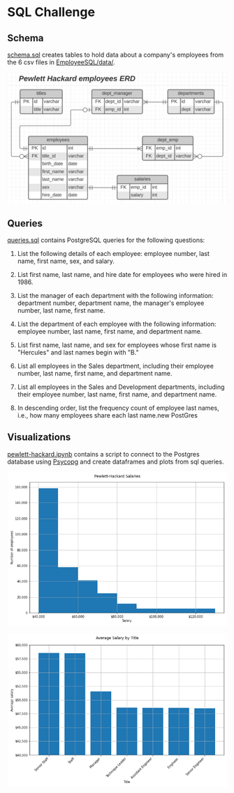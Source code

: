 
# SQL Challenge


## Schema
[schema.sql](EmployeeSQL/schema.sql) creates tables to hold data about a company's employees from the 6 csv files in [EmployeeSQL/data/](EmployeeSQL/data).

![Pewlett-Hackard ERD](EmployeeSQL/images/erd.png)

## Queries

[queries.sql](EmployeeSQL/queries.sql) contains PostgreSQL queries for the following questions:
1. List the following details of each employee: employee number, last name, first name, sex, and salary.

2. List first name, last name, and hire date for employees who were hired in 1986.

3. List the manager of each department with the following information: department number, department name, the manager's employee number, last name, first name.

4. List the department of each employee with the following information: employee number, last name, first name, and department name.

5. List first name, last name, and sex for employees whose first name is "Hercules" and last names begin with "B."

6. List all employees in the Sales department, including their employee number, last name, first name, and department name.

7. List all employees in the Sales and Development departments, including their employee number, last name, first name, and department name.

8. In descending order, list the frequency count of employee last names, i.e., how many employees share each last name.new PostGres

## Visualizations

[pewlett-hackard.ipynb](EmployeeSQL/pewlett-hackard.ipynb) contains a script to connect to the Postgres database using [Psycopg](https://www.psycopg.org/) and create dataframes and plots from sql queries.

!['histogram of salary ranges'](EmployeeSQL/images/salaries_hist.png)

!['average salary by title'](EmployeeSQL/images/average_salaries.png)